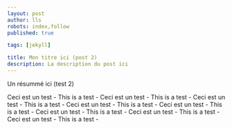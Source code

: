 ```yaml
---
layout: post
author: lls
robots: index,follow
published: true

tags: [jekyll]

title: Mon titre ici (post 2)
description: La description du post ici
---
```

Un résummé ici (test 2)

Ceci est un test - This is a test - Ceci est un test - This is a test -
Ceci est un test - This is a test - Ceci est un test - This is a test -
Ceci est un test - This is a test - Ceci est un test - This is a test -
Ceci est un test - This is a test - Ceci est un test - This is a test -